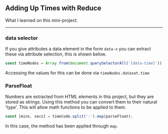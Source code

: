 ## Adding Up Times with Reduce

What I learned on this mini-project.

*******

### data selector

If you give attributes a data element in the form `data-x` you can extract
these via attribute selection, this is shown below.

``` javascript
const timeNodes = Array.from(document.querySelectorAll('[data-time]'));
```

Accessing the values for this can be done via `timeNodes.dataset.time`

### ParseFloat

Numbers are extracted from HTML elements in this project, but they are stored
as strings. Using this method you can convert them to their natural 'type'.
This will allow math functions to be applied to them.

``` javascript
const [mins, secs] = timeCode.split(':').map(parseFloat);
```

In this case, the method has been applied through `map`.
